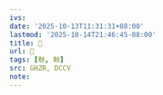 ```yaml
---
ivs:
date: '2025-10-13T11:31:31+08:00'
lastmod: '2025-10-14T21:46:45-08:00'
title: 󰩲
url: 󰩲
tags: [㪏, 㪏]
src: GHZR, DCCV
note:
---
```

